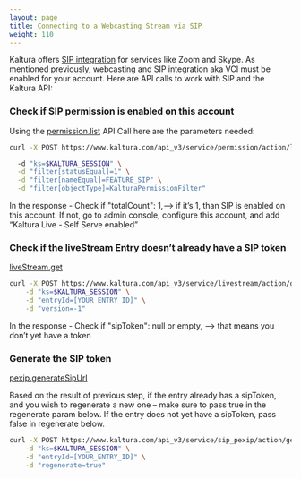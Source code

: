 ```yaml
---
layout: page
title: Connecting to a Webcasting Stream via SIP
weight: 110
---
```


Kaltura offers [SIP integration](https://knowledge.kaltura.com/help/kaltura-video-conference-integration-v1#activatevcikmsusers) for services like Zoom and Skype. As mentioned previously, webcasting and SIP integration aka VCI must be enabled for your account. Here are API calls to work with SIP and the Kaltura API:

### Check if SIP permission is enabled on this account

Using the [permission.list](https://developer.kaltura.com/console/service/permission/action/list) API Call here are the parameters needed:

```bash
curl -X POST https://www.kaltura.com/api_v3/service/permission/action/list \

  -d "ks=$KALTURA_SESSION" \
  -d "filter[statusEqual]=1" \
  -d "filter[nameEqual]=FEATURE_SIP" \
  -d "filter[objectType]=KalturaPermissionFilter"
```

In the response - Check if "totalCount": 1,--> if it’s 1, than SIP is enabled on this account. If not, go to admin console, configure this account, and add “Kaltura Live - Self Serve enabled”

### Check if the liveStream Entry doesn’t already have a SIP token

[liveStream.get](https://developer.kaltura.com/console/service/liveStream/action/get) 

```bash
curl -X POST https://www.kaltura.com/api_v3/service/livestream/action/get \
    -d "ks=$KALTURA_SESSION" \
    -d "entryId=[YOUR_ENTRY_ID]" \
    -d "version=-1"
```

In the response - Check if "sipToken": null or empty, --> that means you don’t yet have a token

### Generate the SIP token

[pexip.generateSipUrl](https://developer.kaltura.com/console/service/pexip/action/generateSipUrl)  

Based on the result of previous step, if the entry already has a sipToken, and you wish to regenerate a new one – make sure to pass true in the regenerate param below. If the entry does not yet have a sipToken, pass false in regenerate below.

```bash
curl -X POST https://www.kaltura.com/api_v3/service/sip_pexip/action/generateSipUrl \
    -d "ks=$KALTURA_SESSION" \
    -d "entryId=[YOUR_ENTRY_ID]" \
    -d "regenerate=true"
```